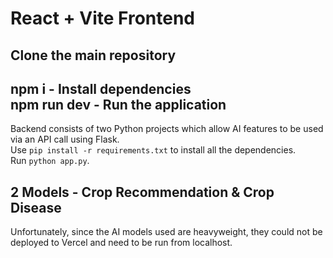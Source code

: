 # React + Vite Frontend

Clone the main repository  
-----------------------------  
npm i - Install dependencies  
npm run dev - Run the application  
-------------------------------------  
Backend consists of two Python projects which allow AI features to be used via an API call using Flask.  
Use `pip install -r requirements.txt` to install all the dependencies.  
Run `python app.py`.  

2 Models - Crop Recommendation & Crop Disease
------------------------------------  
Unfortunately, since the AI models used are heavyweight, they could not be deployed to Vercel and need to be run from localhost.
